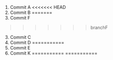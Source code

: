 1. Commit A
<<<<<<< HEAD
2. Commit B
=======
2. Commit F
>>>>>>> branchF
3. Commit C
4. Commit D
===========
5. Commit E
6. Commit K
===========
===========